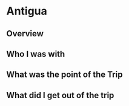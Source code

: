 # Antigua


## Overview


## Who I was with


## What was the point of the Trip


## What did I get out of the trip
